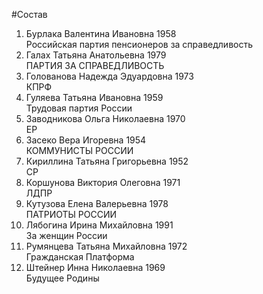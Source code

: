 #Состав
1. Бурлака Валентина Ивановна 1958   
    Российская партия пенсионеров за справедливость
2. Галах Татьяна Анатольевна 1979   
    ПАРТИЯ ЗА СПРАВЕДЛИВОСТЬ
3. Голованова Надежда Эдуардовна 1973   
    КПРФ
4. Гуляева Татьяна Ивановна 1959   
    Трудовая партия России
5. Заводникова Ольга Николаевна 1970   
    ЕР
6. Засеко Вера Игоревна 1954   
    КОММУНИСТЫ РОССИИ
7. Кириллина Татьяна Григорьевна 1952   
    СР
8. Коршунова Виктория Олеговна 1971   
    ЛДПР
9. Кутузова Елена Валерьевна 1978   
    ПАТРИОТЫ РОССИИ
10. Лябогина Ирина Михайловна 1991   
    За женщин России
11. Румянцева Татьяна Михайловна 1972   
    Гражданская Платформа
12. Штейнер Инна Николаевна 1969   
    Будущее Родины

